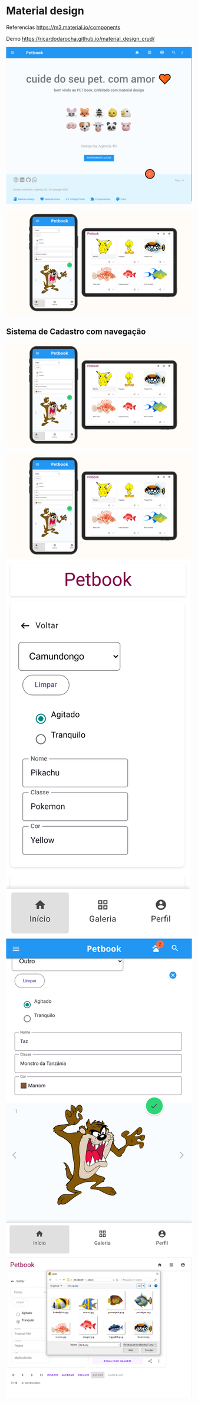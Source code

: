 # Material design

Referencias https://m3.material.io/components

Demo https://ricardodarocha.github.io/material_design_crud/

![alt text](demo/tablet.png)

![alt text](https://github.com/ricardodarocha/material_design_crud/blob/199871b6465b1f3d0ec4e665849d702d84619af7/demo/demo.png)



## Sistema de Cadastro com navegação

![alt text](demo/demo.png)

![alt text](demo/demo.png)
![alt text](demo/edit.png)
![alt text](demo/img.png)
![alt text](demo/seletor.PNG)
